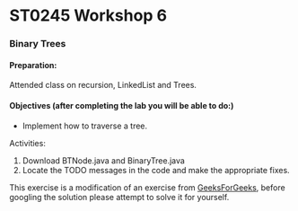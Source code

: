 # ST0245 Workshop 6
### Binary Trees


#### Preparation:  
Attended class on recursion, LinkedList and Trees.

#### Objectives (after completing the lab you will be able to do:)

* Implement how to traverse a tree.

Activities:
1. Download BTNode.java and BinaryTree.java
2. Locate the TODO messages in the code and make the appropriate fixes.

This exercise is a modification of an exercise from [GeeksForGeeks](https://www.geeksforgeeks.org), before googling the solution please attempt to solve it for yourself. 

